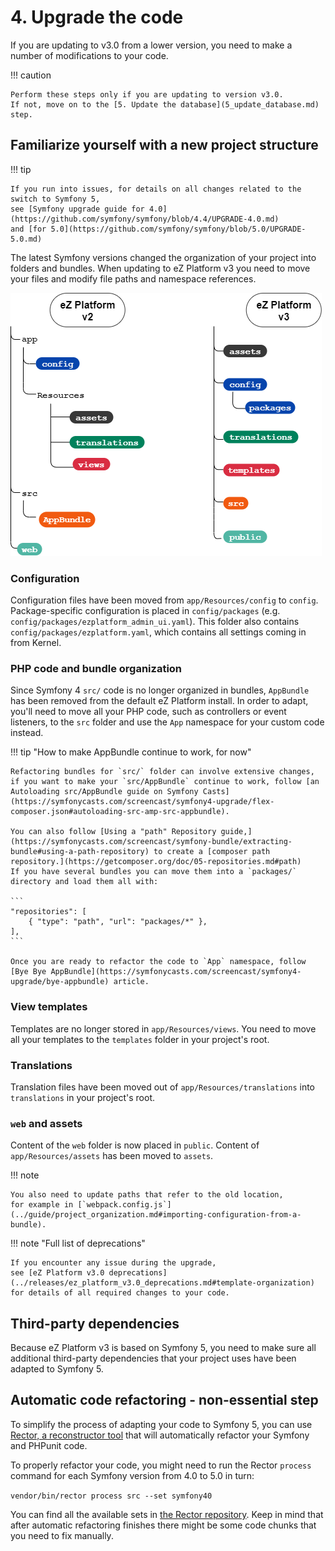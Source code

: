 # 4. Upgrade the code

If you are updating to v3.0 from a lower version, you need to make a number of modifications to your code.

!!! caution

    Perform these steps only if you are updating to version v3.0.
    If not, move on to the [5. Update the database](5_update_database.md) step.

## Familiarize yourself with a new project structure

!!! tip

    If you run into issues, for details on all changes related to the switch to Symfony 5,
    see [Symfony upgrade guide for 4.0](https://github.com/symfony/symfony/blob/4.4/UPGRADE-4.0.md)
    and [for 5.0](https://github.com/symfony/symfony/blob/5.0/UPGRADE-5.0.md)

The latest Symfony versions changed the organization of your project into folders and bundles.
When updating to eZ Platform v3 you need to move your files and modify file paths and namespace references.

![Project structure changes in v3](../updating/img/folder_structure_v3.png "Project folder structure changes between v2 and v3")

### Configuration

Configuration files have been moved from `app/Resources/config` to `config`.
Package-specific configuration is placed in `config/packages` (e.g. `config/packages/ezplatform_admin_ui.yaml`).
This folder also contains `config/packages/ezplatform.yaml`, which contains all settings coming in from Kernel.

### PHP code and bundle organization

Since Symfony 4 `src/` code is no longer organized in bundles, `AppBundle` has been removed from the default eZ Platform install.
In order to adapt, you'll need to move all your PHP code, such as controllers or event listeners, to the `src` folder and use the `App` namespace for your custom code instead.

!!! tip "How to make AppBundle continue to work, for now"

    Refactoring bundles for `src/` folder can involve extensive changes, if you want to make your `src/AppBundle` continue to work, follow [an Autoloading src/AppBundle guide on Symfony Casts](https://symfonycasts.com/screencast/symfony4-upgrade/flex-composer.json#autoloading-src-amp-src-appbundle).
    
    You can also follow [Using a "path" Repository guide,](https://symfonycasts.com/screencast/symfony-bundle/extracting-bundle#using-a-path-repository) to create a [composer path repository.](https://getcomposer.org/doc/05-repositories.md#path)
    If you have several bundles you can move them into a `packages/` directory and load them all with:
    
    ```
    "repositories": [
        { "type": "path", "url": "packages/*" },
    ],
    ```
    
    Once you are ready to refactor the code to `App` namespace, follow [Bye Bye AppBundle](https://symfonycasts.com/screencast/symfony4-upgrade/bye-appbundle) article.

### View templates

Templates are no longer stored in `app/Resources/views`.
You need to move all your templates to the `templates` folder in your project's root.

### Translations

Translation files have been moved out of `app/Resources/translations` into `translations` in your project's root.

### `web` and assets

Content of the `web` folder is now placed in `public`.
Content of `app/Resources/assets` has been moved to `assets`.

!!! note

    You also need to update paths that refer to the old location,
    for example in [`webpack.config.js`](../guide/project_organization.md#importing-configuration-from-a-bundle).

!!! note "Full list of deprecations"

    If you encounter any issue during the upgrade,
    see [eZ Platform v3.0 deprecations](../releases/ez_platform_v3.0_deprecations.md#template-organization)
    for details of all required changes to your code.

## Third-party dependencies

Because eZ Platform v3 is based on Symfony 5, you need to make sure all additional third-party dependencies
that your project uses have been adapted to Symfony 5.

## Automatic code refactoring - non-essential step

To simplify the process of adapting your code to Symfony 5, you can use [Rector, a reconstructor tool](https://github.com/rectorphp/rector)
that will automatically refactor your Symfony and PHPunit code.

To properly refactor your code, you might need to run the Rector `process` command for each Symfony version from 4.0 to 5.0 in turn:

`vendor/bin/rector process src --set symfony40`

You can find all the available sets in [the Rector repository](https://github.com/rectorphp/rector/tree/v0.7.65/config/set). 
Keep in mind that after automatic refactoring finishes there might be some code chunks that you need to fix manually.
